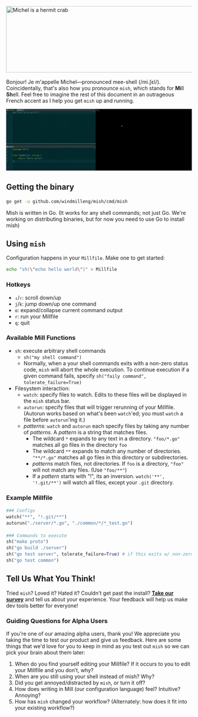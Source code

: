 <img src="https://raw.githubusercontent.com/windmilleng/mish/master/mish.png" width="571" height="180" title="Michel is a hermit crab">

Bonjour! Je m'appelle Michel—pronounced mee-shell (/mi.ʃɛl/). Coincidentally, that's also how you pronounce `mish`, which stands for **Mi**ll **Sh**ell. Feel free to imagine the rest of this document in an outrageous French accent as I help you get `mish` up and running.

![mish demo gifcast](./gifcast.gif "mish demo gifcast")

## Getting the binary
```bash
go get -u github.com/windmilleng/mish/cmd/mish
```
Mish is written in Go. (It works for any shell commands; not just Go. We're working on distributing binaries, but for now you need to use Go to install mish)
## Using `mish`

Configuration happens in your `Millfile`. Make one to get started:
```bash
echo "sh(\"echo hello world\")" > Millfile
```

### Hotkeys
* `↓`/`↑`: scroll down/up
* `j`/`k`: jump down/up one command
* `o`: expand/collapse current command output
* `r`: run your Millfile
* `q`: quit

### Available Mill Functions
* `sh`: execute arbitrary shell commands
  * `sh("my shell command")`
  * Normally, when a your shell commands exits with a non-zero status code, `mish` will abort the whole execution. To continue execution if a given command fails, specify `sh("faily command", tolerate_failure=True)`
* Filesystem interaction:
  * `watch`: specify files to watch. Edits to these files will be displayed in the `mish` status bar.
  * `autorun`: specify files that will trigger rerunning of your Millfile. (Autorun works based on what's been `watch`'ed; you must `watch` a file before `autorun`'ing it.)
  * _patterns_: `watch` and `autorun` each specify files by taking any number of _patterns_. A _pattern_ is a string that matches files.
    * The wildcard `*` expands to any text in a directory. `"foo/*.go"` matches all go files in the directory `foo`
    * The wildcard `**` expands to match any number of directories. `"**/*.go"` matches all go files in this directory or subdirectories.
    * _patterns_ match files, not directories. If `foo` is a directory, `"foo"` will not match any files. (Use `"foo/**"`)
    * If a _pattern_ starts with "!", its an inversion. `watch('**', '!.git/**')` will watch all files, except your `.git` directory.

### Example Millfile
```python
### Configs
watch("**", "!.git/**")
autorun("./server/*.go", "./common/*/*_test.go")

### Commands to execute
sh("make proto")
sh("go build ./server")
sh("go test server", tolerate_failure=True) # if this exits w/ non-zero code, keep going
sh("go test common")
```

## Tell Us What You Think!
Tried `mish`? Loved it? Hated it? Couldn't get past the install? [**Take our survey**](https://docs.google.com/forms/d/e/1FAIpQLSf8UXLG0FOeMswoW7LuUP02CeUwKBccJishJKDE_VyOqe7g_g/viewform?usp=sf_link) and tell us about your experience. Your feedback will help us make dev tools better for everyone!

### Guiding Questions for Alpha Users
If you're one of our amazing alpha users, thank you! We appreciate you taking the time to test our product and give us feedback. Here are some things that we'd love for you to keep in mind as you test out `mish` so we can pick your brain about them later:
1. When do you find yourself editing your Millfile? If it occurs to you to edit your Millfile and you don’t, why?
2. When are you still using your shell instead of mish? Why?
3. Did you get annoyed/distracted by `mish`, or turn it off?
4. How does writing in Mill (our configuration language) feel? Intuitive? Annoying?
5. How has `mish` changed your workflow? (Alternately: how does it fit into your existing workflow?)
